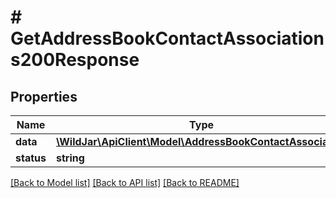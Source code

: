 # # GetAddressBookContactAssociations200Response

## Properties

Name | Type | Description | Notes
------------ | ------------- | ------------- | -------------
**data** | [**\WildJar\ApiClient\Model\AddressBookContactAssociation**](AddressBookContactAssociation.md) |  | [optional]
**status** | **string** |  | [optional]

[[Back to Model list]](../../README.md#models) [[Back to API list]](../../README.md#endpoints) [[Back to README]](../../README.md)
